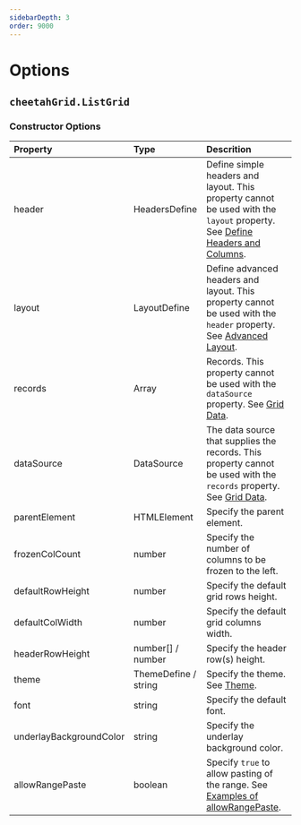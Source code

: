 ```yaml
---
sidebarDepth: 3
order: 9000
---
```


# Options

## `cheetahGrid.ListGrid`

### Constructor Options

| Property                | Type                 | Descrition                                                                                                                   |
| :---------------------- | :------------------- | :--------------------------------------------------------------------------------------------------------------------------- |
| header                  | HeadersDefine        | Define simple headers and layout. This property cannot be used with the `layout` property. See [Define Headers and Columns]. |
| layout                  | LayoutDefine         | Define advanced headers and layout. This property cannot be used with the `header` property. See [Advanced Layout].          |
| records                 | Array                | Records. This property cannot be used with the `dataSource` property. See [Grid Data].                                       |
| dataSource              | DataSource           | The data source that supplies the records. This property cannot be used with the `records` property. See [Grid Data].        |
| parentElement           | HTMLElement          | Specify the parent element.                                                                                                  |
| frozenColCount          | number               | Specify the number of columns to be frozen to the left.                                                                      |
| defaultRowHeight        | number               | Specify the default grid rows height.                                                                                        |
| defaultColWidth         | number               | Specify the default grid columns width.                                                                                      |
| headerRowHeight         | number[] / number    | Specify the header row(s) height.                                                                                            |
| theme                   | ThemeDefine / string | Specify the theme. See [Theme].                                                                                              |
| font                    | string               | Specify the default font.                                                                                                    |
| underlayBackgroundColor | string               | Specify the underlay background color.                                                                                       |
| allowRangePaste         | boolean              | Specify `true` to allow pasting of the range. See [Examples of allowRangePaste].                                             |

[Define Headers and Columns]: ../headers_columns.md
[Advanced Layout]: ../advanced_layout/README.md
[Grid Data]: ../grid_data/README.md
[Theme]: ../theme.md
[Examples of allowRangePaste]: ./allowRangePaste.md
